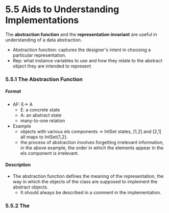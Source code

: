 5.5 Aids to Understanding Implementations
===

The **abstraction function** and the **representation invariant** are useful in understanding of a data abstraction.

- Abstraction function: captures the designer's intent in choosing a particular representation. 
- Rep: what instance variables to use and how they relate to the abstract object they are intended to represent

### 5.5.1 The Abstraction Function
##### Format
- AF: E-> A
	- E: a concrete state
	- A: an abstract state
	- many-to-one relation
- Example
	- objects with various els components -> IntSet states, [1,2] and [2,1] all maps to IntSet{1,2}. 
	- the process of abstraction involves forgetting irrelevant information, in the above example, the order in which the elements appear in the els component is irrelevant.

#### Description
- The abstraction function defines the meaning of the representation, the way in which the objects of the class are supposed to implement the abstract objects.
	- It should always be described in a comment in the implementation.
	

### 5.5.2 The 